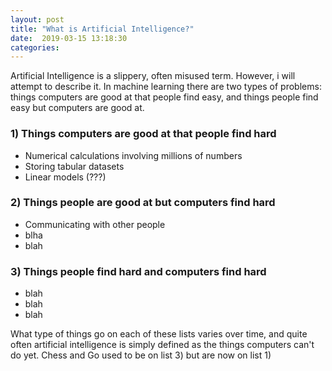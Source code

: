 ```yaml
---
layout: post
title: "What is Artificial Intelligence?"
date:  2019-03-15 13:18:30
categories:
---
```



Artificial Intelligence is a slippery, often misused term. However, i will attempt to describe it. In machine learning there are two types of problems: things computers are good at that people find easy, and things people find easy but computers are good at.

### 1) Things computers are good at that people find hard

- Numerical calculations involving millions of numbers
- Storing tabular datasets
- Linear models (???)

### 2) Things people are good at but computers find hard

- Communicating with other people
- blha
- blah

### 3) Things people find hard and computers find hard

- blah
- blah
- blah

What type of things go on each of these lists varies over time, and quite often artificial intelligence is simply defined as the things computers can't do yet. Chess and Go used to be on list 3) but are now on list 1)
